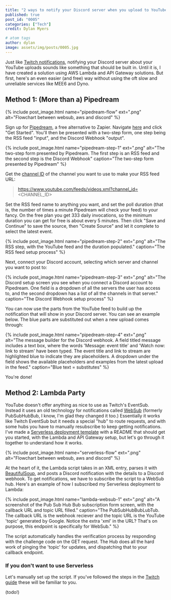 ```yaml
---
title: "2 ways to notify your Discord server when you upload to YouTube - with and without AWS"
published: true
post_id: "0005"
categories: ["Tech"]
credit: Dylan Myers

# atom tags
author: dylan
image: assets/img/posts/0005.jpg
---
```


Just like [Twitch notifications](https://dylmye.me/2021/03/08/twitch-discord/), notifying your Discord server about your YouTube uploads sounds like something that should be built in. Until it is, I have created a solution using AWS Lambda and API Gateway solutions. But first, here's an even easier (and free) way without using the oft slow and unreliable services like MEE6 and Dyno.

## Method 1: (More than a) Pipedream

{% include post_image.html name="pipedream-flow" ext=".png" alt="Flowchart between websub, aws and discord" %}

Sign up for [Pipedream](https://pipedream.com), a free alternative to Zapier. Navigate [here](https://pipedream.com/apps/rss/integrations/discord-webhook/send-message-with-discord-webhook-api-on-new-item-in-feed-from-rss-api-int_kXesYv) and click "Get Started". You'll then be presented with a two-step form, one step being the RSS feed "input", and the Discord Webhook "output".

{% include post_image.html name="pipedream-step-1" ext=".png" alt="The two-step form presented by Pipedream. The first step is an RSS feed and the second step is the Discord Webhook" caption="The two-step form presented by Pipedream" %}


Get the [channel ID](https://commentpicker.com/youtube-channel-id.php) of the channel you want to use to make your RSS feed URL:

> https://www.youtube.com/feeds/videos.xml?channel_id=<CHANNEL_ID>

Set the RSS feed name to anything you want, and set the poll duration (that is, the number of times a minute Pipedream will check your feed) to your fancy. On the free plan you get 333 daily invocations, so the minimum duration you can get for free is about every 5 minutes. Then click "Save and Continue" to save the source, then "Create Source" and let it complete to select the latest event.

{% include post_image.html name="pipedream-step-2" ext=".png" alt="The RSS step, with the YouTube feed and the duration populated." caption="The RSS feed setup process" %}

Next, connect your Discord account, selecting which server and channel you want to post to:

{% include post_image.html name="pipedream-step-3" ext=".png" alt="The Discord setup screen you see when you connect a Discord account to Pipedream. One field is a dropdown of all the servers the user has access to, and the second dropdown has a list of all the channels in that server." caption="The Discord Webhook setup process" %}

You can now use the parts from the YouTube feed to build up the notification that will show in your Discord server. You can see an example below. The blue parts are substituted out when a new upload comes through:

{% include post_image.html name="pipedream-step-4" ext=".png" alt="The message builder for the Discord webhook. A field titled message includes a text box, where the words 'Message: event title' and 'Watch now: link to stream' have been typed. The event title and link to stream are highlighted blue to indicate they are placeholders. A dropdown under the field shows the available placeholders and examples from the latest upload in the feed." caption="Blue text = substitutes" %}

You're done!

## Method 2: Lambda Party

YouTube doesn't offer anything as nice to use as Twitch's EventSub. Instead it uses an old technology for notifications called [WebSub](https://www.w3.org/TR/websub/) (formerly PubSubHubBub, I know, I'm glad they changed it too.) Essentially it works like Twitch EventSub but it needs a special "hub" to route requests, and with some hubs you have to manually resubscribe to keep getting notifications. I've made a [Serverless deployment template](https://github.com/dylmye/aws-python-youtube-websub-to-discord-webhook) with a README that should get you started, with the Lambda and API Gateway setup, but let's go through it together to understand how it works.

{% include post_image.html name="serverless-flow" ext=".png" alt="Flowchart between websub, aws and discord" %}

At the heart of it, the Lambda script takes in an XML entry, parses it with [BeautifulSoup](https://pypi.org/project/beautifulsoup4/), and posts a Discord notification with the details to a Discord webhook. To get notifications, we have to subscribe the script to a WebSub hub. Here's an example of how I subscribed my Serverless deployment to Lambda:

{% include post_image.html name="lambda-websub-1" ext=".png" alt="A screenshot of the Pub Sub Hub Bub subscription form screen, with the callback URL and topic URL filled." caption="The PubSubHubBubLubTub. The callback URL is the webhook reciever and the topic URL is the YouTube 'topic' generated by Google. Notice the extra 'xml' in the URL? That's on purpose, this endpoint is specifically for WebSub." %}

The script automatically handles the verification process by responding with the challenge code on the GET request. The Hub does all the hard work of pinging the 'topic' for updates, and dispatching that to your callback endpoint.

### If you don't want to use Serverless

Let's manually set up the script. If you've followed the steps in the [Twitch guide](https://dylmye.me/2021/03/08/twitch-discord/) these will be familiar to you.

(todo!)
